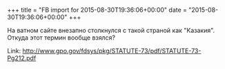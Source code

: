 +++
title = "FB import for 2015-08-30T19:36:06+00:00"
date = "2015-08-30T19:36:06+00:00"
+++

На ватном сайте внезапно столкнулся с такой страной как "Казакия". Откуда этот термин вообще взялся? 

Link: <a href="http://www.gpo.gov/fdsys/pkg/STATUTE-73/pdf/STATUTE-73-Pg212.pdf">http://www.gpo.gov/fdsys/pkg/STATUTE-73/pdf/STATUTE-73-Pg212.pdf</a>
